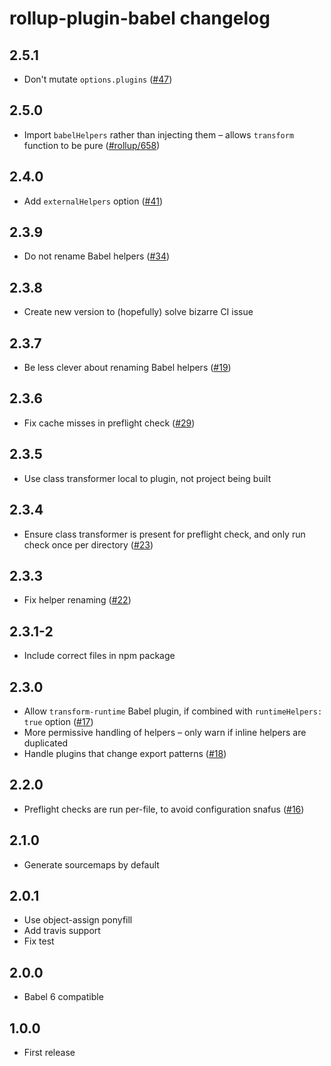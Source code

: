 # rollup-plugin-babel changelog

## 2.5.1

* Don't mutate `options.plugins` ([#47](https://github.com/rollup/rollup-plugin-babel/issues/47))

## 2.5.0

* Import `babelHelpers` rather than injecting them – allows `transform` function to be pure ([#rollup/658](https://github.com/rollup/rollup/pull/658#issuecomment-223876824))

## 2.4.0

* Add `externalHelpers` option ([#41](https://github.com/rollup/rollup-plugin-babel/pull/41))

## 2.3.9

* Do not rename Babel helpers ([#34](https://github.com/rollup/rollup-plugin-babel/pull/34))

## 2.3.8

* Create new version to (hopefully) solve bizarre CI issue

## 2.3.7

* Be less clever about renaming Babel helpers ([#19](https://github.com/rollup/rollup-plugin-babel/issues/19))

## 2.3.6

* Fix cache misses in preflight check ([#29](https://github.com/rollup/rollup-plugin-babel/pull/29))

## 2.3.5

* Use class transformer local to plugin, not project being built

## 2.3.4

* Ensure class transformer is present for preflight check, and only run check once per directory ([#23](https://github.com/rollup/rollup-plugin-babel/issues/23))

## 2.3.3

* Fix helper renaming ([#22](https://github.com/rollup/rollup-plugin-babel/issues/22))

## 2.3.1-2

* Include correct files in npm package

## 2.3.0

* Allow `transform-runtime` Babel plugin, if combined with `runtimeHelpers: true` option ([#17](https://github.com/rollup/rollup-plugin-babel/issues/17))
* More permissive handling of helpers – only warn if inline helpers are duplicated
* Handle plugins that change export patterns ([#18](https://github.com/rollup/rollup-plugin-babel/issues/18))

## 2.2.0

* Preflight checks are run per-file, to avoid configuration snafus ([#16](https://github.com/rollup/rollup-plugin-babel/issues/16))

## 2.1.0

* Generate sourcemaps by default

## 2.0.1

* Use object-assign ponyfill
* Add travis support
* Fix test

## 2.0.0

* Babel 6 compatible

## 1.0.0

* First release
